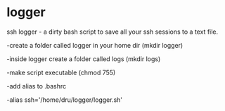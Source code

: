 logger
======

ssh logger - a dirty bash script to save all your ssh sessions to a text file.

-create a folder called logger in your home dir (mkdir logger)

-inside logger create a folder called logs (mkdir logs)

-make script executable (chmod 755)

-add alias to .bashrc

-alias ssh='/home/dru/logger/logger.sh'
